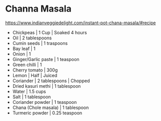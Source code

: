 # Channa Masala

https://www.indianveggiedelight.com/instant-pot-chana-masala/#recipe

- Chickpeas | 1 Cup | Soaked 4 hours
- Oil | 2 tablespoons
- Cumin seeds | 1 traspoons
- Bay leaf | 1
- Onion | 1
- Ginger/Garlic paste | 1 teaspoon
- Green chilli | 1
- Cherry tomato | 300g
- Lemon | Half | Juiced
- Coriander | 2 tablespoons | Chopped
- Dried kasuri methi | 1 tablespoon
- Water | 1.5 cups
- Salt | 1 tablespoon
- Coriander powder | 1 teaspoon
- Chana (Chole masala) | 1 tablespoon
- Turmeric powder | 0.25 teaspoon